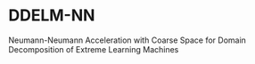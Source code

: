# DDELM-NN
Neumann-Neumann Acceleration with Coarse Space for Domain Decomposition of Extreme Learning Machines
